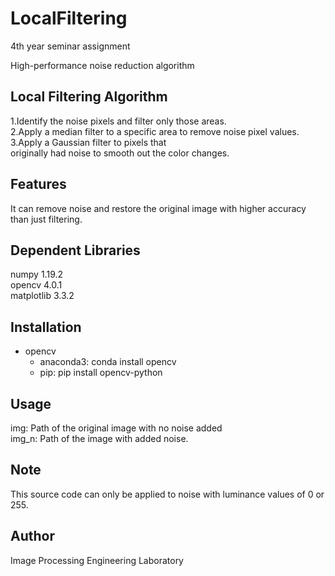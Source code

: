 # LocalFiltering
4th year seminar assignment

High-performance noise reduction algorithm

## Local Filtering Algorithm
1.Identify the noise pixels and filter only those areas.<br>
2.Apply a median filter to a specific area to remove noise pixel values.<br>
3.Apply a Gaussian filter to pixels that <br>
    originally had noise to smooth out the color changes.

## Features
It can remove noise and restore the original image with higher accuracy than just filtering.

## Dependent Libraries

numpy 1.19.2<br>
opencv 4.0.1<br>
matplotlib 3.3.2

## Installation
* opencv<br>
  * anaconda3: conda install opencv
  * pip: pip install opencv-python

## Usage
img: Path of the original image with no noise added<br>
img_n: Path of the image with added noise.<br>

## Note
This source code can only be applied to noise with luminance values of 0 or 255.

## Author
Image Processing Engineering Laboratory <br>
